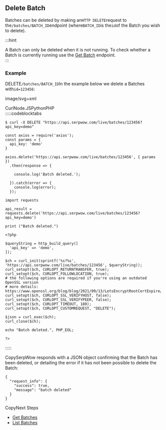 Delete Batch
------------

Batches can be deleted by making an`HTTP DELETE`request to the`/batches/BATCH_ID`endpoint (where`BATCH_ID`is the`id`of the Batch you wish to delete).

  
:::hint



A Batch can only be deleted when it is not running. To check whether a Batch is currently running use the [Get Batch](/docs/batches-api/batches/get) endpoint.  
:::

### Example

DELETE`/batches/BATCH_ID`In the example below we delete a Batches with`id=123456`:





image/svg+xml
































CurlNode.JSPythonPHP  
:::::codeblocktabs


```
$ curl -X DELETE "https://api.serpwow.com/live/batches/123456?api_key=demo"
```

```
const axios = require('axios');
const params = {
  api_key: 'demo'
}

axios.delete('https://api.serpwow.com/live/batches/123456', { params })
  .then(response => {

    console.log('Batch deleted.');

  }).catch(error => {
    console.log(error);
  });
```

```
import requests

api_result = requests.delete('https://api.serpwow.com/live/batches/123456?api_key=demo')

print ("Batch deleted.")
```

```
<?php
      
$queryString = http_build_query([
  'api_key' => 'demo',
]);

$ch = curl_init(sprintf('%s?%s', 'https://api.serpwow.com/live/batches/123456', $queryString));
curl_setopt($ch, CURLOPT_RETURNTRANSFER, true);
curl_setopt($ch, CURLOPT_FOLLOWLOCATION, true);
# the following options are required if you're using an outdated OpenSSL version
# more details: https://www.openssl.org/blog/blog/2021/09/13/LetsEncryptRootCertExpire/
curl_setopt($ch, CURLOPT_SSL_VERIFYHOST, false);
curl_setopt($ch, CURLOPT_SSL_VERIFYPEER, false);
curl_setopt($ch, CURLOPT_TIMEOUT, 180);
curl_setopt($ch, CURLOPT_CUSTOMREQUEST, "DELETE");

$json = curl_exec($ch);
curl_close($ch);

echo "Batch deleted.", PHP_EOL;

?>
```
  
:::::

CopySerpWow responds with a JSON object confirming that the Batch has been deleted, or detailing the error if it has not been possible to delete the Batch:


```
{
  "request_info": {
    "success": true,
    "message": "batch deleted"
  }
}
```
CopyNext Steps

* [Get Batches](/docs/batches-api/batches/get)
* [List Batches](/docs/batches-api/batches/list)
